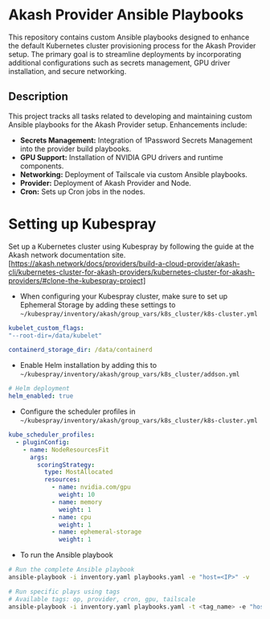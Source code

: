# Akash Provider Ansible Playbooks

This repository contains custom Ansible playbooks designed to enhance the default Kubernetes cluster provisioning process for the Akash Provider setup. The primary goal is to streamline deployments by incorporating additional configurations such as secrets management, GPU driver installation, and secure networking.

## Description

This project tracks all tasks related to developing and maintaining custom Ansible playbooks for the Akash Provider setup. Enhancements include:

- **Secrets Management:** Integration of 1Password Secrets Management into the provider build playbooks.
- **GPU Support:** Installation of NVIDIA GPU drivers and runtime components.
- **Networking:** Deployment of Tailscale via custom Ansible playbooks.
- **Provider:** Deployment of Akash Provider and Node.
- **Cron:** Sets up Cron jobs in the nodes.

# Setting up Kubespray
Set up a Kubernetes cluster using Kubespray by following the guide at the Akash network documentation site.
[https://akash.network/docs/providers/build-a-cloud-provider/akash-cli/kubernetes-cluster-for-akash-providers/kubernetes-cluster-for-akash-providers/#clone-the-kubespray-project]

- When configuring your Kubespray cluster, make sure to set up Ephemeral Storage by adding these settings to `~/kubespray/inventory/akash/group_vars/k8s_cluster/k8s-cluster.yml`
```yml
kubelet_custom_flags:
"--root-dir=/data/kubelet"

containerd_storage_dir: /data/containerd
```

- Enable Helm installation by adding this to `~/kubespray/inventory/akash/group_vars/k8s_cluster/addson.yml`
```yml
# Helm deployment
helm_enabled: true
```

- Configure the scheduler profiles in `~/kubespray/inventory/akash/group_vars/k8s_cluster/k8s-cluster.yml`
```yml
kube_scheduler_profiles:
  - pluginConfig:
    - name: NodeResourcesFit
      args:
        scoringStrategy:
          type: MostAllocated
          resources:
            - name: nvidia.com/gpu
              weight: 10
            - name: memory
              weight: 1
            - name: cpu
              weight: 1
            - name: ephemeral-storage
              weight: 1
```

- To run the Ansible playbook
```bash
# Run the complete Ansible playbook
ansible-playbook -i inventory.yaml playbooks.yaml -e "host=<IP>" -v

# Run specific plays using tags
# Available tags: op, provider, cron, gpu, tailscale
ansible-playbook -i inventory.yaml playbooks.yaml -t <tag_name> -e "host=<IP>" -v
```
